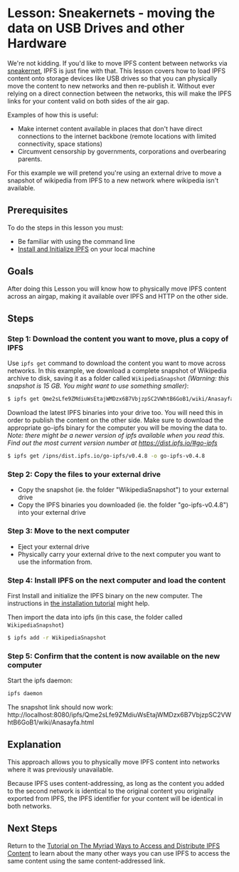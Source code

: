 # Lesson: Sneakernets - moving the data on USB Drives and other Hardware

We're not kidding. If you'd like to move IPFS content between networks via [sneakernet](https://en.wikipedia.org/wiki/Sneakernet), IPFS is just fine with that. This lesson covers how to load IPFS content onto storage devices like USB drives so that you can physically move the content to new networks and then re-publish it.  Without ever relying on a direct connection between the networks, this will make the IPFS links for your content valid on both sides of the air gap.

Examples of how this is useful:
* Make internet content available in places that don't have direct connections to the internet backbone (remote locations with limited connectivity, space stations)
* Circumvent censorship by governments, corporations and overbearing parents.

For this example we will pretend you're using an external drive to move a snapshot of wikipedia from IPFS to a new network where wikipedia isn't available.

## Prerequisites
To do the steps in this lesson you must:
* Be familiar with using the command line
* [Install and Initialize IPFS](/install-ipfs/README.md) on your local machine

## Goals

After doing this Lesson you will know how to physically move IPFS content across an airgap, making it available over IPFS and HTTP on the other side.

## Steps

### Step 1: Download the content you want to move, plus a copy of IPFS

Use `ipfs get` command to download the content you want to move across networks. In this example, we download a complete snapshot of Wikipedia archive to disk, saving it as a folder called `WikipediaSnapshot` _(Warning: this snapshot is 15 GB. You might want to use something smaller)_:

```sh
$ ipfs get Qme2sLfe9ZMdiuWsEtajWMDzx6B7VbjzpSC2VWhtB6GoB1/wiki/Anasayfa.html -o WikipediaSnapshot
```

Download the latest IPFS binaries into your drive too. You will need this in order to publish the content on the other side. Make sure to download the appropriate go-ipfs binary for the computer you will be moving the data to. *Note: there might be a newer version of ipfs available when you read this. Find out the most current version number at https://dist.ipfs.io/#go-ipfs*

```sh
$ ipfs get /ipns/dist.ipfs.io/go-ipfs/v0.4.8 -o go-ipfs-v0.4.8
```

### Step 2: Copy the files to your external drive

- Copy the snapshot (ie. the folder "WikipediaSnapshot") to your external drive
- Copy the IPFS binaries you downloaded (ie. the folder "go-ipfs-v0.4.8") into your external drive

### Step 3: Move to the next computer

- Eject your external drive
- Physically carry your external drive to the next computer you want to use the information from.

### Step 4: Install IPFS on the next computer and load the content

First Install and initialize the IPFS binary on the new computer. The instructions in [the installation tutorial](/install-ipfs/README.md) might help.

Then import the data into ipfs (in this case, the folder called `WikipediaSnapshot`)

```sh
$ ipfs add -r WikipediaSnapshot
```

### Step 5: Confirm that the content is now available on the new computer

Start the ipfs daemon:

```sh
ipfs daemon
```

The snapshot link should now work: http://localhost:8080/ipfs/Qme2sLfe9ZMdiuWsEtajWMDzx6B7VbjzpSC2VWhtB6GoB1/wiki/Anasayfa.html

## Explanation

This approach allows you to physically move IPFS content into networks where it was previously unavailable.

Because IPFS uses content-addressing, as long as the content you added to the second network is identical to the original content you originally exported from IPFS, the IPFS identifier for your content will be identical in both networks. 

## Next Steps

Return to the [Tutorial on The Myriad Ways to Access and Distribute IPFS Content](/avenues-for-access/README.md) to learn about the many other ways you can use IPFS to access the same content using the same content-addressed link.
